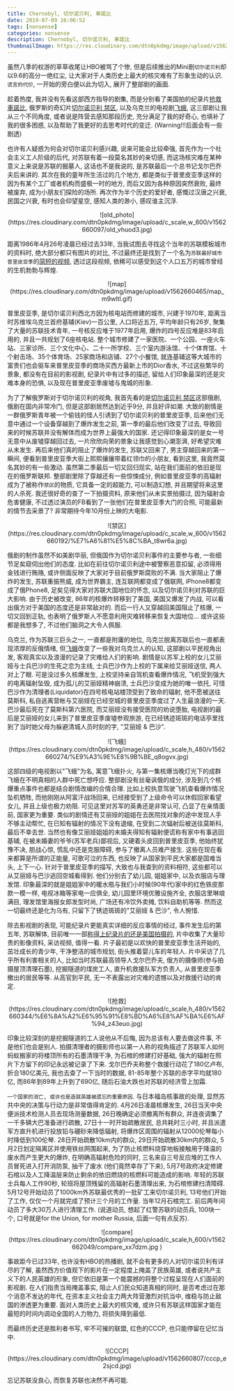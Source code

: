 ```yaml
---
title: Chernobyl, 切尔诺贝利, 車諾比
date: 2019-07-09 16:06:52
tags: [nonsense]
categories: nonsense
description: Chernobyl, 切尔诺贝利, 車諾比
thumbnailImage: https://res.cloudinary.com/dtn0pkdmg/image/upload/v1562659931/pripyat_czytzi.jpg
---
```


虽然八季的权游的草草收尾让HBO被骂了个惨, 但是后续推出的Mini剧`切尔诺贝利`却以9.6的高分一绝红尘, 让大家对于人类历史上最大的核灾难有了形象生动的认识. `谎言的代价`, 一开始的旁白便以此为切入, 展开了整部剧的画面.


趁着热度, 我并没有先看这部西方指导的剧集, 而是分别看了美国拍的纪录片[抢救車諾比](https://movie.douban.com/subject/3057368/), 俄罗斯的奇幻片[切尔诺贝利 禁区](https://movie.douban.com/subject/26214079/), 以及乌克兰的电视剧[飞蛾](https://movie.douban.com/subject/25834316/), 这三部剧让我从三个不同角度, 或者说是阵营去感知那段历史, 充分满足了我的好奇心, 也填补了我的很多困惑, 以及帮助了我更好的去思考时代的变迁. (Warning!!!后面会有一些剧透)

<!--more-->


也许有人疑惑为何会对切尔诺贝利感兴趣, 说来可能会比较牵强, 首先作为一个社会主义工人阶级的后代, 对苏联有着一段莫名其妙的亲切感, 而这场核灾难在某种意义上来说是苏联的掘墓人, 这话也不是我说的, 是苏联最后一个总书记戈尔巴乔夫后来讲的. 其次在我的童年所生活过的几个地方, 都是类似于普里皮亚季这样的因为有某个工厂或者机构而盛极一时的地方, 而后又因为各种原因突然衰败, 最终被废弃, 成为小朋友们探险的场所. 再次作为半个历史的爱好者, 感慨过汉唐之兴衰, 民国之兴衰, 有时也会仰望星空, 感知人类的渺小, 感叹谁主沉浮.


<center> ![old_photo](https://res.cloudinary.com/dtn0pkdmg/image/upload/c_scale,w_600/v1562660097/old_vhuod3.jpg) </center>


距离1986年4月26号凌晨已经过去33年, 当我试图去寻找这个当年的苏联模板城市的资料时, 绝大部分都只有图片的对比, 不过最终还是找到了一个名为`苏联最好城市普里皮亚季`的[简短的视频](https://www.bilibili.com/video/av30022920), 透过这段视频, 依稀可以感受到这个人口五万的城市曾经的生机勃勃与辉煌.


<center> ![map](https://res.cloudinary.com/dtn0pkdmg/image/upload/v1562660465/map_m9wltl.gif) </center>


普里皮亚季, 是切尔诺贝利西北方因为核电站而修建的城市, 兴建于1970年, 距离当时苏维埃乌克兰首府基辅(Kiev)一百公里, 人口将近五万, 平均年龄只有26岁, 聚集了大量的苏联技术青年, 一号核反应堆于1977年启用, 爆炸的四号反应堆是83年启用的, 并且一共规划了6座核电站. 整个城市修建了一家医院、一个公园、一座火车站、三家诊所、三个文化中心、二十一所学校、三个室内游泳馆、十个体育馆、十个射击场、35个体育场、25家商场和店铺、27个小餐馆, 就连基辅这等大城市的富贵们也会驱车来普里皮亚季的商场买西方最新上市的Dior香水, 不过这些繁华的景象, 都没有在目前的影视剧, 纪录片中有过多的描述, 留给人们印象最深的还是灾难本身的恐惧, 以及现在普里皮亚季废墟与鬼城的形象.


为了了解俄罗斯对于切尔诺贝利的视角, 我首先看的是[切尔诺贝利 禁区](https://movie.douban.com/subject/26214079/)这部俄剧, 俄剧在国内非常冷门, 但是这部剧居然达到近乎9分, 并且好评如潮. 大致的剧情是一群俄罗斯青年被一个偷钱的怪人引诱到了切尔诺贝利的普里皮亚季, 后来他们无意中通过一个设备穿越到了爆炸发生之前, 第一季的最后他们改变了过去, 导致回来的时候苏联并没有解体而成为世界上最强大的国家. 还记得印象最深的是女一号无意中从废墟穿越回过去, 一片欣欣向荣的景象让我感觉到心潮澎湃, 好希望灾难从未发生. 再后来他们真的阻止了爆炸的发生, 苏联又回来了, 男主穿越回来的第一瞬间, 便看到普里皮亚季大街上熙熙攘攘带着红领巾的小朋友, 看到这里, 我竟然莫名其妙的有一些激动. 虽然第二季最后一切又回归现实, 站在我们面前的依旧是现在的俄罗斯联邦. 整部剧里除了穿越还有一些惊悚成分, 例如普里皮亚季的高辐射成为了被称作`禁区`的物质, 它具备一定的超能力, 可以制造幻想, 并且期望将来这里的人杀死. 我还很好奇的查了一下拍摄资料, 原来他们从未实景拍摄过, 因为辐射会危害健康, 不过透过演员的FB看到了一张他们在普里皮亚季大门的合照, 可能最新的情节去采景了? 非常期待今年10月份上映的大电影.


<center> ![禁区](https://res.cloudinary.com/dtn0pkdmg/image/upload/c_scale,w_600/v1562660192/%E7%A6%81%E5%8C%BA_t8wr6a.jpg) </center>


俄剧的制作虽然不如美剧华丽, 但俄国作为切尔诺贝利事件的主要参与者, 一些细节足矣窥伺出他们的态度. 比如在前往切尔诺贝利途中被警察恶意扣留, 必须得用金钱进行贿赂, 或许侧面反映了大家对于目前俄罗斯腐败的不满. 当大家阻止了爆炸的发生, 苏联重振熊威, 成为世界霸主, 连互联网都变成了俄联网, iPhone8都变成了俄Phone8, 足矣见得大家对苏联大国地位的怀念, 以及切尔诺贝利对苏联的巨大影响. 由于历史被改变, 86年的核爆炸转移到了美国, 美国又爆发了内战, 可以看出俄方对于美国的态度还是非常敌对的. 而后一行人又穿越回美国阻止了核爆, 一切又回到正轨, 也表明了俄罗斯人不愿意利用灾难转移来恢复大国地位... 或许这些都是我想多了, 不过他们脑洞之大令人佩服.


乌克兰, 作为苏联三巨头之一, 一直都是附庸的地位, 乌克兰脱离苏联后也一直都表现浓厚的反俄情绪, 但[飞蛾](https://movie.douban.com/subject/25834316/)改变了一些我对乌克兰人的认知, 这部剧以平民视角出发, 客观真实以及浪漫的记录了灾难给人们的影响. 剧情是以苏军上校的女儿艾丽娅与士兵巴沙的生死之恋为主线, 士兵巴沙作为上校的下属来给艾丽娅送信, 两人对上了眼. 可是没过多久核爆发生, 上校坚持亲自驾机查看爆炸情况, 飞机受到强大的电离辐射坠毁, 成为孤儿的艾丽娅精神崩溃, 士兵巴沙变成为她的唯一依托, 可惜巴沙作为清理者(Liquidator)在四号核电站楼顶受到了致命的辐射, 他不愿被送往莫斯科, 私自逃离营帐与艾丽娅在已经空城的普里皮亚季度过了人生最浪漫的一天. 巴沙最后死在了莫斯科第六医院, 而艾丽娅没有接受医院的劝说堕胎, 电视剧的最后是艾丽娅的女儿来到了普里皮亚季废墟参观旅游, 在已经锈迹斑斑的电话亭里找到了当时她父母为躲避清城人员时刻的字, "艾丽娅 & 巴沙". 


<center> ![飞蛾](https://res.cloudinary.com/dtn0pkdmg/image/upload/c_scale,h_480/v1562660274/%E9%A3%9E%E8%9B%BE_q8ogvx.jpg) </center>


这部四级的电视剧以"飞蛾"为名, 寓意飞蛾扑火, 与第一集核爆当晚灯光下的成群飞蛾在不明真相的人群中死亡想呼应. 整部剧没有丝毫讽俄的成分, 涉及到几个核爆重点事件也都是结合剧情改编的合情合理. 比如上校执意驾驶飞机查看爆炸情况坠机牺牲, 而他刚刚从阿富汗战场回来, 已经接受到了上级命令可以休假回家看望女儿, 并且上级也极力劝阻. 可见这里对苏军的英勇还是非常认可, 凸显了在亲情面前, 国家更为重要. 类似的剧情还有艾丽娅的姐姐在去医院找对象的途中发现人手不够主动帮忙, 在已知有辐射的情况下没有退缩, 在受到二次辐射后被送往莫斯科, 最后不幸去世. 当然也有像艾丽娅姐姐的未婚夫得知有辐射便谎称有家中有事逃回基辅, 在被未婚妻的爷爷(苏军老兵)鄙视后, 又硬着头皮回到普里皮亚季, 他始终犹豫不决, 胆战心惊, 慌乱中还是克服障碍, 参与了撤离人员难产接生. 这些在现在看来都算是所谓的正能量, 可歌可泣的东西, 也反映了从国家到平民大家都是国难当头, 上下一心. 针对于普里皮亚季的描写, 大致也与我查到的资料相符, 这些都可以从艾丽娅与巴沙逃回空城看得到. 他们分别去了幼儿园, 姐姐家中, 以及衣服店与理发馆. 印象最深的就是姐姐家中的暖水瓶与我们小时候(90年代)家中的红色铁皮那款一模一样, 电视冰箱等家电一应俱全, 幼儿园里环境优雅设施齐全, 衣服店里琳琅满目, 理发馆里海报女郎发型时尚, 广场还有冷饮外卖摊, 饮料自助机等等. 然而这一切最终还是化为乌有, 只留下了锈迹斑斑的"艾丽娅 & 巴沙", 令人惋惜.


除去影视剧的表现, 可能纪录片更能真实详细的反应事情的经过, 事件发生后的第五年, 苏联解体, 目前唯一一部[称得上纪录片的还是美国拍摄的](https://movie.douban.com/subject/3057368/), 片中收集了大量珍贵的影像资料, 采访视频, 值得一看. 片子最初是以欢快的普里皮亚季生活开始的, 茁壮成长的青少年, 干净整洁的城市规划, 街头推着婴儿车的年轻人. 片中采访了几乎所有利害相关的人, 比如当时苏联最高领导人戈尔巴乔夫, 俄方的摄像师(参与拍摄屋顶清理石墨), 挖掘隧道的煤炭工人, 直升机救援队军方负责人, 从普里皮亚季撤出的居民等等. 从高官到平民, 无一不表露出对灾难的遗憾以及对救援行动的肯定. 


<center> ![抢救](https://res.cloudinary.com/dtn0pkdmg/image/upload/c_scale,h_480/v1562660344/%E6%8A%A2%E6%95%91%E8%BD%A6%E8%AF%BA%E6%AF%94_z43euo.jpg) </center>


印象比较深刻的是挖掘隧道的工人说他从不后悔, 因为总该有人要去做这件事, 不是他们也会是别人. 拍摄清理者的摄影师也以第一人称的视角描述了苏联军人如何蚂蚁搬家的将楼顶所有的石墨清理干净, 为石棺的修建打好基础, 强大的辐射在照片下方留下的印记永远被记录了下来. 戈尔巴乔夫称整个救援行动花了180亿卢布, 折合180亿美元, 我也去查了一下当时的数据, 81-85年整个苏联的赤字平均就180亿, 而86年到89年上升到了690亿, 随后石油大跌也对苏联的经济雪上加霜.


`一个国家的消亡, 或许也是造就英雄被遗忘的重要原因`. 与日本福岛核事故的处理, 显然苏共中央的决策与行动力是非常值得肯定的. 4月26日凌晨核爆发生, 26日当天中央便派技术检测人员去现场测量数据, 26日晚确定必须撤离所有群众, 并连夜调集了一千多辆大巴准备进行疏散, 27日十一时开始疏散居民, 总共耗时三小时, 并且派遣军方直升机进行投放铅与硼砂来降低辐射, 将爆炸区周围的辐射从12000伦琴每小时降低到100伦琴. 28日开始疏散10km内的群众, 29日开始疏散30km内的群众, 5月2日划定隔离区并使用铁丝网围起来, 为了防止核燃料烧穿地板接触用于降温的废水而产生更大的爆炸, 在明确高辐射危险的同时, 三名来自三号反应堆的工作人员冒死进入打开消防泵, 抽干了废水 (他们竟然幸存了下来), 5月7号政府决定修建石棺以及人工降温层来防止剩余的依旧燃烧的核燃料可能造成的影响. 年轻的苏联士兵每人工作90秒, 轮班将屋顶残留的高辐射石墨清理出来, 为石棺修建扫清障碍. 5月12号开始动员了1000km外苏联最优秀的一批矿工来切尔诺贝利, 13号他们开始了工作, 仅仅一个月就完成了预计三个月的工作量. 当年12月石棺完工. 前后两年间动员了多大30万人进行清理工作. (说道动员, 想起了红警苏联的动员兵, 100块一个, 口号就是for the Union, for mother Russia, 后面一句有点反苏).


<center> ![compare](https://res.cloudinary.com/dtn0pkdmg/image/upload/c_scale,h_600/v1562662049/compare_xx7dzm.jpg
) </center>


事故距今已过33年, 也许没有HBO的热播剧, 就不会有更多的人对切尔诺贝利有详尽的了解, 虽然西方价值观下的影片在一定程度上掩盖了民族英雄, 或者说共产主义下的人民英雄的形象, 但它依旧是第一个能震撼的将整个过程呈现在人们面前的影视剧. 在人们指责当局掩盖事实, 阻止人们民众知道真相的同时, 是否考虑过在那个消息不发达的年代, 在资本主义社会主力两大阵营激烈对抗当中, 维稳与防止敌国的渗透更为重要. 面对人类历史上最大的核灾难, 或许只有苏联这样国家才能在最短的时间内调动全国的人力物力, 将损失降到最低.


而最终历史还是胜利者书写, 牢不可摧的联盟, 红色的CCCP, 也只能停留在记忆当中. 


<center> ![CCCP](https://res.cloudinary.com/dtn0pkdmg/image/upload/v1562660807/cccp_e2sjcd.jpg) </center>


忘记苏联没良心, 而恢复苏联也决然不再可能.






